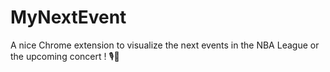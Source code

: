# MyNextEvent


A nice Chrome extension to visualize the next events in the NBA League or the upcoming concert ! 🎙️🏀
